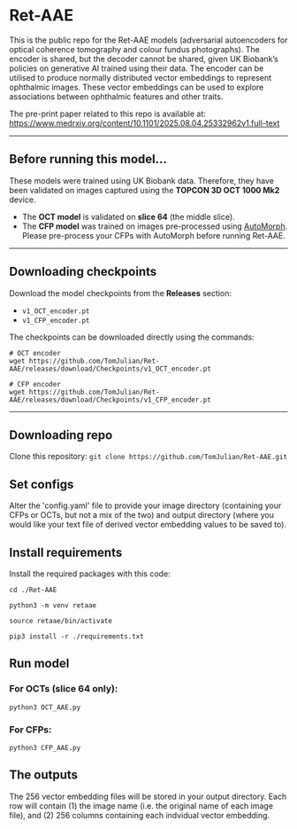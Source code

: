 # Ret-AAE

This is the public repo for the Ret-AAE models (adversarial autoencoders for optical coherence tomography and colour fundus photographs). The encoder is shared, but the decoder cannot be shared, given UK Biobank’s policies on generative AI trained using their data. The encoder can be utilised to produce normally distributed vector embeddings to represent ophthalmic images. These vector embeddings can be used to explore associations between ophthalmic features and other traits. 

The pre-print paper related to this repo is available at:  
https://www.medrxiv.org/content/10.1101/2025.08.04.25332962v1.full-text

---

## Before running this model...
These models were trained using UK Biobank data. Therefore, they have been validated on images captured using the **TOPCON 3D OCT 1000 Mk2** device.

- The **OCT model** is validated on **slice 64** (the middle slice).  
- The **CFP model** was trained on images pre-processed using [AutoMorph](https://github.com/rmaphoh/AutoMorph).  
  Please pre-process your CFPs with AutoMorph before running Ret-AAE.  

---

## Downloading checkpoints
Download the model checkpoints from the **Releases** section:  
- `v1_OCT_encoder.pt`  
- `v1_CFP_encoder.pt`  

The checkpoints can be downloaded directly using the commands:
```
# OCT encoder
wget https://github.com/TomJulian/Ret-AAE/releases/download/Checkpoints/v1_OCT_encoder.pt

# CFP encoder
wget https://github.com/TomJulian/Ret-AAE/releases/download/Checkpoints/v1_CFP_encoder.pt
```
---

## Downloading repo
Clone this repository:
```git clone https://github.com/TomJulian/Ret-AAE.git```

## Set configs
Alter the 'config.yaml' file to provide your image directory (containing your CFPs or OCTs, but not a mix of the two) and output directory (where you would like your text file of derived vector embedding values to be saved to). 

## Install requirements
Install the required packages with this code:

```
cd ./Ret-AAE

python3 -m venv retaae

source retaae/bin/activate

pip3 install -r ./requirements.txt
```

## Run model
### For OCTs (slice 64 only):
```python3 OCT_AAE.py```

### For CFPs:
```python3 CFP_AAE.py```

## The outputs
The 256 vector embedding files will be stored in your output directory. Each row will contain (1) the image name (i.e. the original name of each image file), and (2) 256 columns containing each indvidual vector embedding.
